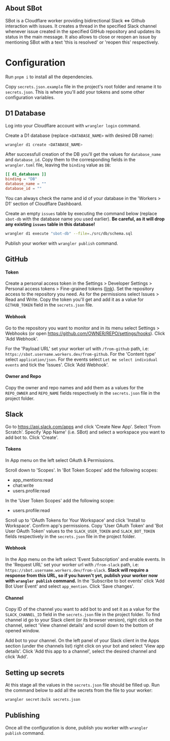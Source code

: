## About SBot

SBot is a Cloudflare worker providing bidirectional Slack <=> Github interaction with issues. It creates a thread in the specified Slack channel whenever issue created in the specified GitHub repository and updates its status in the main message. It also allows to close or reopen an issue by mentioning SBot with a text 'this is resolved' or 'reopen this' respectively.

# Configuration

Run `pnpm i` to install all the dependencies.

Copy `secrets.json.example` file in the project's root folder and rename it to `secrets.json`. This is where you'll add your tokens and some other configuration variables.

## D1 Database

Log into your Cloudflare account with `wrangler login` command.

Create a D1 database (replace `<DATABASE_NAME>` with desired DB name):

```bash
wrangler d1 create <DATABASE_NAME>
```

After successfull creation of the DB you'll get the values for `database_name` and `database_id`. Copy them to the corresponding fields in the `wrangler.toml` file, leaving the `binding` value as `DB`:

```toml
[[ d1_databases ]]
binding = "DB"
database_name = ""
database_id = ""
```

You can always check the name and id of your database in the 'Workers > D1' section of Cloudflare Dashboard.

Create an empty `issues` table by executing the command below (replace `sbot-db` with the database name you used earlier). **Be careful, as it will drop any existing `issues` table in this database!**

```bash
wrangler d1 execute "sbot-db" --file=./src/db/schema.sql
```

Publish your worker with `wrangler publish` command.

## GitHub

#### Token

Create a personal access token in the Settings > Developer Settings > Personal access tokens > Fine-grained tokens ([link](https://github.com/settings/tokens?type=beta)). Set the repository access to the repository you need. As for the permissions select Issues > Read and Write. Copy the token you'll get and add it as a value for `GITHUB_TOKEN` field in the `secrets.json` file.

#### Webhook

Go to the repository you want to monitor and in its menu select Settings > Webhooks (or open https://github.com/OWNER/REPO/settings/hooks). Click 'Add Webhook'.

For the 'Payload URL' set your worker url with `/from-github` path, i.e: `https://sbot.username.workers.dev/from-github`.
For the 'Content type' select `application/json`.
For the events select `Let me select individual events` and tick the 'Issues'. Click 'Add Webhook'.

#### Owner and Repo

Copy the owner and repo names and add them as a values for the `REPO_OWNER` and `REPO_NAME` fields respectively in the `secrets.json` file in the project folder.

## Slack

Go to https://api.slack.com/apps and click 'Create New App'. Select 'From Scratch'. Specify 'App Name' (i.e. SBot) and select a workspace you want to add bot to. Click 'Create'.

#### Tokens

In App menu on the left select OAuth & Permissions.

Scroll down to 'Scopes'. In 'Bot Token Scopes' add the following scopes:

- app_mentions:read
- chat:write
- users.profile:read

In the 'User Token Scopes' add the following scope:

- users.profile:read

Scroll up to 'OAuth Tokens for Your Workspace' and click 'Install to Workspace'. Confirm app's permissions. Copy 'User OAuth Token' and 'Bot User OAuth Token' values to the `SLACK_USER_TOKEN` and `SLACK_BOT_TOKEN` fields respectively in the `secrets.json` file in the project folder.

#### Webhook

In the App menu on the left select 'Event Subscription' and enable events. In the 'Request URL' set your worker url with `/from-slack` path, i.e: `https://sbot.username.workers.dev/from-slack`. **Slack will require a response from this URL, so if you haven't yet, publish your worker now with `wrangler publish` command.**
In the 'Subscribe to bot events' click 'Add Bot User Event' and select `app_mention`. Click 'Save changes'.

#### Channel

Copy ID of the channel you want to add bot to and set it as a value for the `SLACK_CHANNEL_ID` field in the `secrets.json` file in the project folder. To find channel id go to your Slack client (or its browser version), right click on the channel, select 'View channel details' and scroll down to the bottom of opened window.

Add bot to your channel. On the left panel of your Slack client in the Apps section (under the channels list) right click on your bot and select 'View app details'. Click 'Add this app to a channel', select the desired channel and click 'Add'.

## Setting up secrets

At this stage all the values in the `secrets.json` file should be filled up. Run the command below to add all the secrets from the file to your worker:

```bash
wrangler secret:bulk secrets.json
```

## Publishing

Once all the configuration is done, publish you worker with `wrangler publish` command.
